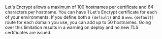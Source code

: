 <!-- shortcode start {{ .Name }} -->
Let's Encrypt allows a maximum of 100 hostnames per certificate and 64 characters per hostname.
You can have 1 Let's Encrypt certificate for each of your environments.
If you define both a `{default}` and a `www.{default}` route for each domain you use,
you can add up to 50 hostnames.
Going over this limitation results in a warning on deploy and no new TLS certificates are issued.
<!-- shortcode end {{ .Name }} -->
